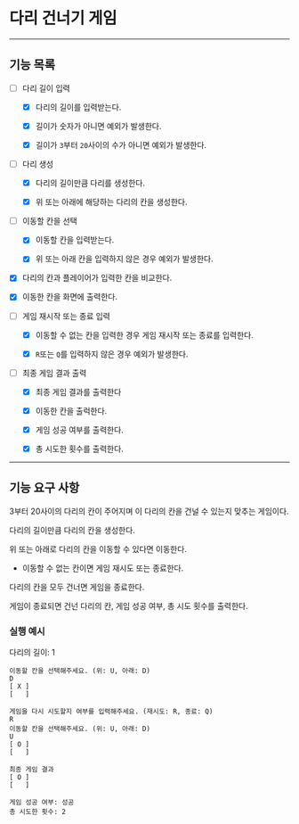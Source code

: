 # 다리 건너기 게임

---
## 기능 목록
- [ ] 다리 길이 입력
  - [x] 다리의 길이를 입력받는다.
  - [x] 길이가 숫자가 아니면 예외가 발생한다.
  - [x] 길이가 `3`부터 `20`사이의 수가 아니면 예외가 발생한다.


- [ ] 다리 생성
  - [x] 다리의 길이만큼 다리를 생성한다.
  - [x] 위 또는 아래에 해당하는 다리의 칸을 생성한다.


- [ ] 이동할 칸을 선택
  - [x] 이동할 칸을 입력받는다.
  - [x] 위 또는 아래 칸을 입력하지 않은 경우 예외가 발생한다.


- [x] 다리의 칸과 플레이어가 입력한 칸을 비교한다.


- [x] 이동한 칸을 화면에 출력한다.


- [ ] 게임 재시작 또는 종료 입력
  - [x] 이동할 수 없는 칸을 입력한 경우 게임 재시작 또는 종료를 입력한다.
  - [x] `R`또는 `Q`를 입력하지 않은 경우 예외가 발생한다.


- [ ] 최종 게임 결과 출력
  - [x] 최종 게임 결과를 출력한다
  - [x] 이동한 칸을 출럭한다.
  - [x] 게임 성공 여부를 출력한다.
  - [x] 총 시도한 횟수를 출력한다.


---
## 기능 요구 사항

3부터 20사이의 다리의 칸이 주어지며 이 다리의 칸을 건널 수 있는지 맞추는 게임이다.

다리의 길이만큼 다리의 칸을 생성한다.

위 또는 아래로 다리의 칸을 이동할 수 있다면 이동한다.
- 이동할 수 없는 칸이면 게임 재시도 또는 종료한다.

다리의 칸을 모두 건너면 게임을 종료한다.

게임이 종료되면 건넌 다리의 칸, 게임 성공 여부, 총 시도 횟수를 출력한다.

### 실행 예시

다리의 길이: 1

```
이동할 칸을 선택해주세요. (위: U, 아래: D)
D
[ X ]
[   ]

게임을 다시 시도할지 여부를 입력해주세요. (재시도: R, 종료: Q)
R
이동할 칸을 선택해주세요. (위: U, 아래: D)
U
[ O ]
[   ]

최종 게임 결과
[ O ]
[   ]

게임 성공 여부: 성공
총 시도한 횟수: 2
```